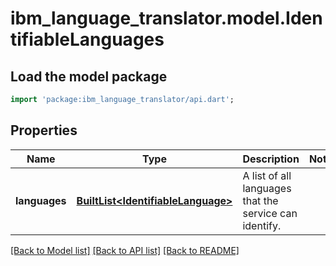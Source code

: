 # ibm_language_translator.model.IdentifiableLanguages

## Load the model package
```dart
import 'package:ibm_language_translator/api.dart';
```

## Properties
Name | Type | Description | Notes
------------ | ------------- | ------------- | -------------
**languages** | [**BuiltList&lt;IdentifiableLanguage&gt;**](IdentifiableLanguage.md) | A list of all languages that the service can identify. | 

[[Back to Model list]](../../README.md#documentation-for-models) [[Back to API list]](../../README.md#documentation-for-api-endpoints) [[Back to README]](../../README.md)



